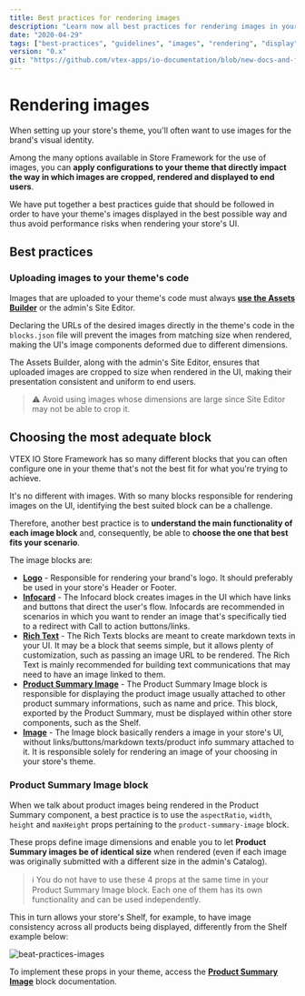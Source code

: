 ```yaml
---
title: Best practices for rendering images
description: "Learn now all best practices for rendering images in your store's theme and improve the way in which images are cropped, rendered and displayed to end users"
date: "2020-04-29"
tags: ["best-practices", "guidelines", "images", "rendering", "display"]
version: "0.x"
git: "https://github.com/vtex-apps/io-documentation/blob/new-docs-and-fix/docs/en/Recipes/templates/best-practices-for-rendering-images.md"
---
```


# Rendering images

When setting up your store's theme, you'll often want to use images for the brand's visual identity.

Among the many options available in Store Framework for the use of images, you can **apply configurations to your theme that directly impact the way in which images are cropped, rendered and displayed to end users**.

We have put together a best practices guide that should be followed in order to have your theme's images displayed in the best possible way and thus avoid performance risks when rendering your store's UI.

## Best practices

### Uploading images to your theme's code
  
Images that are uploaded to your theme's code must always [**use the Assets Builder**](https://developers.vtex.com/vtex-developer-docs/docs/vtex-io-documentation-using-the-assets-builder) or the admin's Site Editor.

Declaring the URLs of the desired images directly in the theme's code in the `blocks.json` file will prevent the images from matching size when rendered, making the UI's image components deformed due to different dimensions.
  
The Assets Builder, along with the admin's Site Editor, ensures that uploaded images are cropped to size when rendered in the UI, making their presentation consistent and uniform to end users. 

>⚠️ Avoid using images whose dimensions are large since Site Editor may not be able to crop it. 

## Choosing the most adequate block

VTEX IO Store Framework has so many different blocks that you can often configure one in your theme that's not the best fit for what you're trying to achieve.   

It's no different with images. With so many blocks responsible for rendering images on the UI, identifying the best suited block can be a challenge. 

Therefore, another best practice is to **understand the main functionality of each image block** and, consequently, be able to **choose the one that best fits your scenario**.
  
The image blocks are:

- [**Logo**](https://developers.vtex.com/vtex-developer-docs/docs/vtex-store-components/logo) - Responsible for rendering your brand's logo. It should preferably be used in your store's Header or Footer. 
- [**Infocard**](https://developers.vtex.com/vtex-developer-docs/docs/vtex-store-components/infocard) - The Infocard block creates images in the UI which have links and buttons that direct the user's flow. Infocards are recommended in scenarios in which you want to render an image that's specifically tied to a redirect with Call to action buttons/links. 
- [**Rich Text**](https://developers.vtex.com/vtex-developer-docs/docs/vtex-rich-text@0.9.1/) - The Rich Texts blocks are meant to create markdown texts in your UI. It may be a block that seems simple, but it allows plenty of customization, such as passing an image URL to be rendered. The Rich Text is mainly recommended for building text communications that may need to have an image linked to them.
- [**Product Summary Image**](https://developers.vtex.com/vtex-developer-docs/docs/vtex-product-summary@2.53.3/product-summary-image/) - The Product Summary Image block is responsible for displaying the product image usually attached to other product summary informations, such as name and price. This block, exported by the Product Summary, must be displayed within other store components, such as the Shelf. 
- [**Image**](https://developers.vtex.com/vtex-developer-docs/docs/vtex-store-image@0.4.3/) - The Image block basically renders a image in your store's UI, without links/buttons/markdown texts/product info summary attached to it. It is responsible solely for rendering an image of your choosing in your store's theme. 

### Product Summary Image block

When we talk about product images being rendered in the Product Summary component, a best practice is to use the `aspectRatio`, `width`, `height` and `maxHeight` props pertaining to the `product-summary-image` block.

These props define image dimensions and enable you to let **Product Summary images be of identical size** when rendered (even if each image was originally submitted with a different size in the admin's Catalog).

>ℹ️ You do not have to use these 4 props at the same time in your Product Summary Image block. Each one of them has its own functionality and can be used independently. 

This in turn allows your store's Shelf, for example, to have image consistency across all products being displayed, differently from the Shelf example below: 

![beat-practices-images](https://user-images.githubusercontent.com/52087100/80645249-3bdbf680-8a41-11ea-8f63-8b96b20f7c4b.png)

To implement these props in your theme, access the [**Product Summary Image**](https://developers.vtex.com/vtex-developer-docs/docs/vtex-product-summary@2.53.3/product-summary-image/) block documentation.
